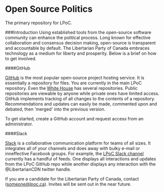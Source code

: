 # Open Source Politics
The primary repository for LPoC.

###Introduction
Using established tools from the open-source software community can enhance the political process. Long known for effective collaboration and consensus decision making, open-source is transparent and accountable by default. The Libertarian Party of Canada embraces technology as a medium for liberty and prosperity. Below is a brief on how to get involved.

####GitHub

[GitHub](https://github.com) is the most popular open-source project hosting service. It is essentially a repository for files. You are currently in the main LPoC repository. Even the [White House](https://github.com/whitehouse) has several repositories. Public repositories are viewable by anyone while private ones have limited access. GitHub implements tracking of all changes to the contents of a repository. Recommendations and updates can easily be made, commented upon and debated, then 'merged' into the previous version.

To get started, create a GitHub account and request access from an administrator.

####Slack

[Slack](https://slack.com/) is a collaborative communication platform for teams of all sizes. It integrates all of your channels and does away with bulky e-mail or inneffective Facebook groups. For example, the [LPoC Slack channel](https://lpoc.slack.com/) currently has a handful of feeds. One displays all interactions and updates from the LPoC GitHub repo while another displays any interaction with the @LibertarianCDN twitter handle. 

If you are a candidate for the Libertarian Party of Canada, contact (someone@lpoc.ca). Invites will be sent out in the near future.




